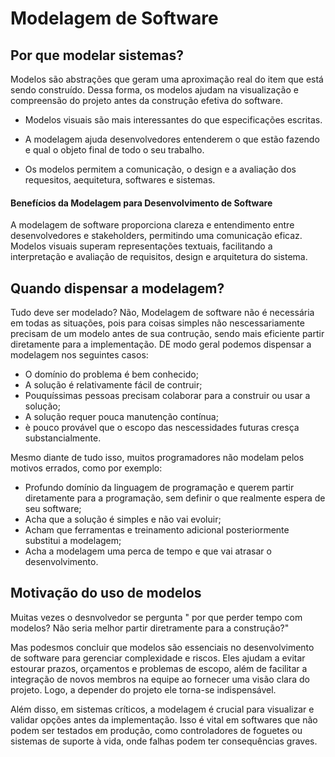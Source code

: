 # Modelagem de Software

## Por que modelar sistemas?

Modelos são abstrações que geram uma aproximação real do item que está sendo construído. Dessa forma, os modelos ajudam na visualização e compreensão do projeto antes da construção efetiva do software.

* Modelos visuais são mais interessantes do que especificações escritas.

* A modelagem ajuda desenvolvedores entenderem o que estão fazendo e qual o objeto final de todo o seu trabalho.

* Os modelos permitem a comunicação, o design e a avaliação dos requesitos, aequitetura, softwares e sistemas.

#### Benefícios da Modelagem para Desenvolvimento de Software

A modelagem de software proporciona clareza e entendimento entre desenvolvedores e stakeholders, permitindo uma comunicação eficaz. Modelos visuais superam representações textuais, facilitando a interpretação e avaliação de requisitos, design e arquitetura do sistema.

## Quando dispensar a modelagem?

Tudo deve ser modelado? Não, Modelagem de software não é necessária em todas as situações, pois para coisas simples não nescessariamente precisam de um modelo antes de sua contrução, sendo mais eficiente partir diretamente para a implementação. DE modo geral podemos dispensar a modelagem nos seguintes casos:

* O domínio do problema é bem conhecido;
* A solução é relativamente fácil de contruir;
* Pouquíssimas pessoas precisam colaborar para a construir ou usar a solução;
* A solução requer pouca manutenção contínua;
* è pouco provável que o escopo das nescessidades futuras cresça substancialmente.

Mesmo diante de tudo isso, muitos programadores não modelam pelos motivos errados, como por exemplo: 

* Profundo domínio da linguagem de programação e querem partir diretamente para a programação, sem definir o que realmente espera de seu software;
* Acha que a solução é simples e não vai evoluir;
* Acham que ferramentas e treinamento adicional posteriormente substitui a modelagem;
* Acha a modelagem uma perca de tempo e que vai atrasar o desenvolvimento.

## Motivação do uso de modelos

Muitas vezes o desnvolvedor se pergunta " por que perder tempo com modelos? Não seria melhor partir diretramente para a construção?"

Mas podesmos concluir que modelos são essenciais no desenvolvimento de software para gerenciar complexidade e riscos. Eles ajudam a evitar estourar prazos, orçamentos e problemas de escopo, além de facilitar a integração de novos membros na equipe ao fornecer uma visão clara do projeto. Logo, a depender do projeto ele torna-se indispensável.

Além disso, em sistemas críticos, a modelagem é crucial para visualizar e validar opções antes da implementação. Isso é vital em softwares que não podem ser testados em produção, como controladores de foguetes ou sistemas de suporte à vida, onde falhas podem ter consequências graves.


